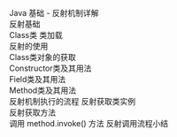 Java 基础 - 反射机制详解   
    反射基础   
        Class类 
        类加载   
    反射的使用   
        Class类对象的获取   
        Constructor类及其用法   
        Field类及其用法   
        Method类及其用法   
    反射机制执行的流程 
        反射获取类实例  
        反射获取方法   
        调用 method.invoke() 方法 
        反射调用流程小结